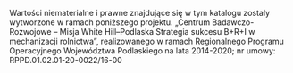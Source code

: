 Wartości niematerialne i prawne znajdujące się w tym katalogu zostały wytworzone w ramach poniższego projektu.
„Centrum Badawczo-Rozwojowe – Misja White Hill–Podlaska Strategia sukcesu B+R+I w mechanizacji rolnictwa”,
realizowanego w ramach Regionalnego Programu Operacyjnego Województwa Podlaskiego na lata 2014-2020; 
nr umowy: RPPD.01.02.01-20-0022/16-00
